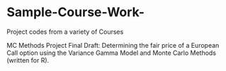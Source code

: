 # Sample-Course-Work-
Project codes from a variety of Courses 

MC Methods Project Final Draft: Determining the fair price of a European Call option using the Variance Gamma Model and Monte Carlo Methods (written for R). 
